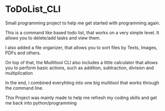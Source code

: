# ToDoList_CLI
Small programming project to help me get started with programming again. 

This is a command like based todo list, that works on a very simple level. It allows you to delete/add tasks and view them.

I also added a file organizer, that allows you to sort files by Texts, Images, PDFs and others. 

On top of that, the Muiltitool CLI also includes a little calculator that allows you to perform basic actions, such as addition, subtraction, division and multiplication

In the end, i combined everyhting into one big multitool that works through the command line.

This Project was mainly made to help me refresh my coding skills and get me back into python/programming
